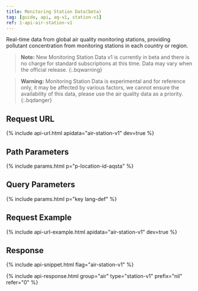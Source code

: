 ```yaml
---
title: Monitoring Station Data(beta)
tag: [guide, api, aq-v1, station-v1]
ref: 1-api-air-station-v1
---
```


Real-time data from global air quality monitoring stations, providing pollutant concentration from monitoring stations in each country or region.

> **Note:** New Monitoring Station Data v1 is currently in beta and there is no charge for standard subscriptions at this time. Data may vary when the official release.
{:.bqwarning}

> **Warning:** Monitoring Station Data is experimental and for reference only, it may be affected by various factors, we cannot ensure the availability of this data, please use the air quality data as a priority.
{:.bqdanger}

## Request URL

{% include api-url.html apidata="air-station-v1" dev=true %}

## Path Parameters

{% include params.html p="p-location-id-aqsta" %}

## Query Parameters

{% include params.html p="key lang-def" %}

## Request Example

{% include api-url-example.html apidata="air-station-v1" dev=true %}

## Response

{% include api-snippet.html flag="air-station-v1" %}

{% include api-response.html group="air" type="station-v1" prefix="nil" refer="0"  %}